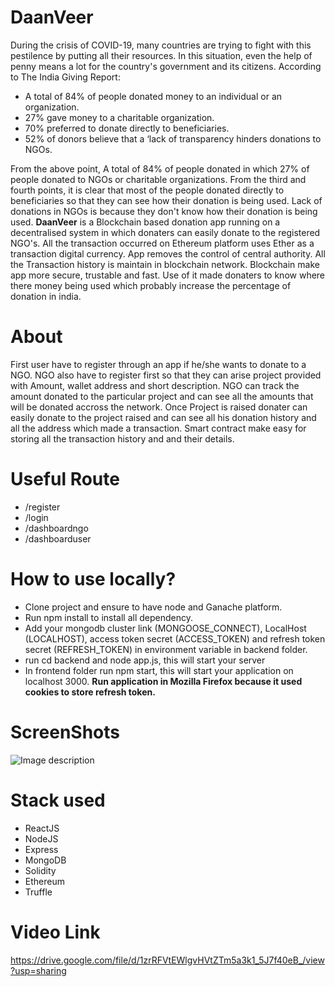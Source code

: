 # DaanVeer
During the crisis of COVID-19, many countries are trying to fight with this pestilence by putting all their resources. In this situation, even the help of penny means a lot for the country's government and its citizens. According to The India Giving Report:
 - A total of 84% of people donated money to an individual or an organization.
 - 27% gave money to a charitable organization.
 - 70% preferred to donate directly to beneficiaries.
 - 52% of donors believe that a ‘lack of transparency hinders donations to NGOs.

From the above point, A total of 84% of people donated in which 27% of people donated to NGOs or charitable organizations. From the third and fourth points, it is clear that most of the people donated directly to beneficiaries so that they can see how their donation is being used. Lack of donations in NGOs is because they don't know how their donation is being used.
**DaanVeer** is a Blockchain based donation app running on a decentralised system in which donaters can easily donate to the registered NGO's. All the transaction occurred on Ethereum platform uses Ether as a transaction digital currency. App removes the control of central authority. All the Transaction history is maintain in blockchain network. Blockchain make app more secure, trustable and fast. Use of it made donaters to know where there money being used which probably increase the percentage of donation in india.
# About
First user have to register through an app if he/she wants to donate to a NGO. NGO also have to register first so that they can arise project provided with Amount, wallet address and short description. NGO can track the amount donated to the particular project and can see all the amounts that will be donated accross the network. Once Project is raised donater can easily donate to the project raised and can see all his donation history and all the address which made a transaction.
Smart contract make easy for storing all the transaction history and and their details.

# Useful Route
 - /register
 - /login
 - /dashboardngo
 - /dashboarduser

# How to use locally?
 - Clone project and ensure to have node and Ganache platform.
 - Run npm install to install all dependency.
 - Add your mongodb cluster link (MONGOOSE_CONNECT), LocalHost (LOCALHOST), access token secret (ACCESS_TOKEN) and refresh token secret (REFRESH_TOKEN) in environment variable in backend folder.
 - run cd backend and node app.js, this will start your server
 - In frontend folder run npm start, this will start your application on localhost  3000.
**Run application in Mozilla Firefox because it used cookies to store refresh token.**

# ScreenShots
![Image description](blob:file:///9a2dce90-5287-43b0-979c-04b1eab1796a)

# Stack used
 - ReactJS
 - NodeJS
 - Express
 - MongoDB
 - Solidity
 - Ethereum
 - Truffle
# Video Link
https://drive.google.com/file/d/1zrRFVtEWlgvHVtZTm5a3k1_5J7f40eB_/view?usp=sharing
